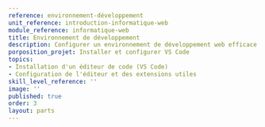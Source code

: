 ```yaml
---
reference: environnement-développement
unit_reference: introduction-informatique-web
module_reference: informatique-web
title: Environnement de développement
description: Configurer un environnement de développement web efficace
porposition_projet: Installer et configurer VS Code
topics:
- Installation d'un éditeur de code (VS Code)
- Configuration de l'éditeur et des extensions utiles
skill_level_reference: ''
image: ''
published: true
order: 3
layout: parts
---
```

